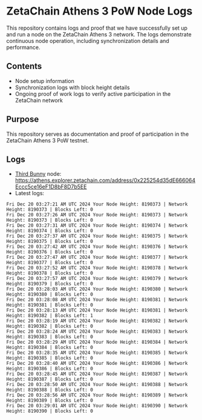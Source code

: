 # ZetaChain Athens 3 PoW Node Logs
This repository contains logs and proof that we have successfully set up and run a node on the ZetaChain Athens 3 network. The logs demonstrate continuous node operation, including synchronization details and performance.

## Contents
- Node setup information
- Synchronization logs with block height details
- Ongoing proof of work logs to verify active participation in the ZetaChain network

## Purpose
This repository serves as documentation and proof of participation in the ZetaChain Athens 3 PoW testnet.

## Logs

- [Third Bunny](https://thirdbunny.xyz/) node: https://athens.explorer.zetachain.com/address/0x225254d35dE666064Eccc5ce16eF1D8bF8D7b5EE
- Latest logs:
```
Fri Dec 20 03:27:21 AM UTC 2024 Your Node Height: 8190373 | Network Height: 8190373 | Blocks Left: 0
Fri Dec 20 03:27:26 AM UTC 2024 Your Node Height: 8190373 | Network Height: 8190373 | Blocks Left: 0
Fri Dec 20 03:27:31 AM UTC 2024 Your Node Height: 8190374 | Network Height: 8190374 | Blocks Left: 0
Fri Dec 20 03:27:37 AM UTC 2024 Your Node Height: 8190375 | Network Height: 8190375 | Blocks Left: 0
Fri Dec 20 03:27:42 AM UTC 2024 Your Node Height: 8190376 | Network Height: 8190376 | Blocks Left: 0
Fri Dec 20 03:27:47 AM UTC 2024 Your Node Height: 8190377 | Network Height: 8190377 | Blocks Left: 0
Fri Dec 20 03:27:52 AM UTC 2024 Your Node Height: 8190378 | Network Height: 8190378 | Blocks Left: 0
Fri Dec 20 03:27:57 AM UTC 2024 Your Node Height: 8190379 | Network Height: 8190379 | Blocks Left: 0
Fri Dec 20 03:28:03 AM UTC 2024 Your Node Height: 8190380 | Network Height: 8190380 | Blocks Left: 0
Fri Dec 20 03:28:08 AM UTC 2024 Your Node Height: 8190381 | Network Height: 8190381 | Blocks Left: 0
Fri Dec 20 03:28:13 AM UTC 2024 Your Node Height: 8190381 | Network Height: 8190382 | Blocks Left: 1
Fri Dec 20 03:28:19 AM UTC 2024 Your Node Height: 8190382 | Network Height: 8190382 | Blocks Left: 0
Fri Dec 20 03:28:24 AM UTC 2024 Your Node Height: 8190383 | Network Height: 8190383 | Blocks Left: 0
Fri Dec 20 03:28:29 AM UTC 2024 Your Node Height: 8190384 | Network Height: 8190384 | Blocks Left: 0
Fri Dec 20 03:28:35 AM UTC 2024 Your Node Height: 8190385 | Network Height: 8190385 | Blocks Left: 0
Fri Dec 20 03:28:40 AM UTC 2024 Your Node Height: 8190386 | Network Height: 8190386 | Blocks Left: 0
Fri Dec 20 03:28:45 AM UTC 2024 Your Node Height: 8190387 | Network Height: 8190387 | Blocks Left: 0
Fri Dec 20 03:28:50 AM UTC 2024 Your Node Height: 8190388 | Network Height: 8190388 | Blocks Left: 0
Fri Dec 20 03:28:56 AM UTC 2024 Your Node Height: 8190389 | Network Height: 8190389 | Blocks Left: 0
Fri Dec 20 03:29:01 AM UTC 2024 Your Node Height: 8190390 | Network Height: 8190390 | Blocks Left: 0
```
